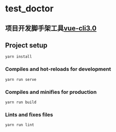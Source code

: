 # test_doctor## 项目开发脚手架工具[vue-cli3.0]## Project setup```yarn install```### Compiles and hot-reloads for development```yarn run serve```### Compiles and minifies for production```yarn run build```### Lints and fixes files```yarn run lint```[vue-cli3.0]:<https://cli.vuejs.org/zh/>
